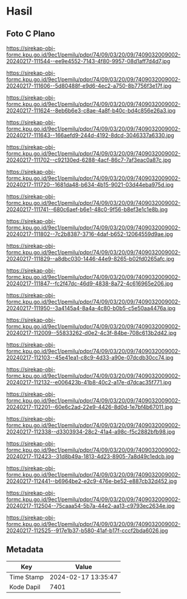 # Hasil

## Foto C Plano

https://sirekap-obj-formc.kpu.go.id/9ec1/pemilu/pdpr/74/09/03/20/09/7409032009002-20240217-111544--ee9e4552-7143-4f80-9957-08d1aff7d4d7.jpg

https://sirekap-obj-formc.kpu.go.id/9ec1/pemilu/pdpr/74/09/03/20/09/7409032009002-20240217-111606--5d80488f-e9d6-4ec2-a750-8b7756f3e17f.jpg

https://sirekap-obj-formc.kpu.go.id/9ec1/pemilu/pdpr/74/09/03/20/09/7409032009002-20240217-111624--8eb6b6e3-c8ae-4a8f-b40c-bd4c856e26a3.jpg

https://sirekap-obj-formc.kpu.go.id/9ec1/pemilu/pdpr/74/09/03/20/09/7409032009002-20240217-111643--166aefd9-244d-4192-8dcd-3046337a6330.jpg

https://sirekap-obj-formc.kpu.go.id/9ec1/pemilu/pdpr/74/09/03/20/09/7409032009002-20240217-111702--c92130ed-6288-4acf-86c7-7af3eac0a87c.jpg

https://sirekap-obj-formc.kpu.go.id/9ec1/pemilu/pdpr/74/09/03/20/09/7409032009002-20240217-111720--1681da48-b634-4b15-9021-03d44eba975d.jpg

https://sirekap-obj-formc.kpu.go.id/9ec1/pemilu/pdpr/74/09/03/20/09/7409032009002-20240217-111741--680c6aef-b6e1-48c0-9f56-b8ef3e1c1e8b.jpg

https://sirekap-obj-formc.kpu.go.id/9ec1/pemilu/pdpr/74/09/03/20/09/7409032009002-20240217-111802--7c2b8387-3716-4daf-b652-12064559d9ae.jpg

https://sirekap-obj-formc.kpu.go.id/9ec1/pemilu/pdpr/74/09/03/20/09/7409032009002-20240217-111829--a8dbc030-1446-44e9-8265-b02fd0265afc.jpg

https://sirekap-obj-formc.kpu.go.id/9ec1/pemilu/pdpr/74/09/03/20/09/7409032009002-20240217-111847--fc2f47dc-46d9-4838-8a72-4c616965e206.jpg

https://sirekap-obj-formc.kpu.go.id/9ec1/pemilu/pdpr/74/09/03/20/09/7409032009002-20240217-111950--3a4145a4-8a4a-4c80-b0b5-c5e50aa4476a.jpg

https://sirekap-obj-formc.kpu.go.id/9ec1/pemilu/pdpr/74/09/03/20/09/7409032009002-20240217-112009--55833262-d0e2-4c3f-84be-708c613b2d42.jpg

https://sirekap-obj-formc.kpu.go.id/9ec1/pemilu/pdpr/74/09/03/20/09/7409032009002-20240217-112103--45e41ea1-c8c9-4d33-a90e-07dcdb30cc74.jpg

https://sirekap-obj-formc.kpu.go.id/9ec1/pemilu/pdpr/74/09/03/20/09/7409032009002-20240217-112132--e006423b-41b8-40c2-a17e-d7dcac35f771.jpg

https://sirekap-obj-formc.kpu.go.id/9ec1/pemilu/pdpr/74/09/03/20/09/7409032009002-20240217-112201--60e6c2ad-22e9-4426-8d0d-1e7bf4b67011.jpg

https://sirekap-obj-formc.kpu.go.id/9ec1/pemilu/pdpr/74/09/03/20/09/7409032009002-20240217-112338--d3303934-28c2-41a4-a98c-f5c2882bfb98.jpg

https://sirekap-obj-formc.kpu.go.id/9ec1/pemilu/pdpr/74/09/03/20/09/7409032009002-20240217-112423--31d8b49a-1813-4d23-8905-7a8d49c1edcb.jpg

https://sirekap-obj-formc.kpu.go.id/9ec1/pemilu/pdpr/74/09/03/20/09/7409032009002-20240217-112441--b6964be2-e2c9-476e-be52-e887cb32d452.jpg

https://sirekap-obj-formc.kpu.go.id/9ec1/pemilu/pdpr/74/09/03/20/09/7409032009002-20240217-112504--75caaa54-5b7a-44e2-aa13-c9793ec2634e.jpg

https://sirekap-obj-formc.kpu.go.id/9ec1/pemilu/pdpr/74/09/03/20/09/7409032009002-20240217-112525--917e1b37-b580-41af-b17f-cccf2bda6026.jpg


## Metadata

| Key        | Value               |
| ---------- | ------------------- |
| Time Stamp | 2024-02-17 13:35:47 |
| Kode Dapil | 7401                |



